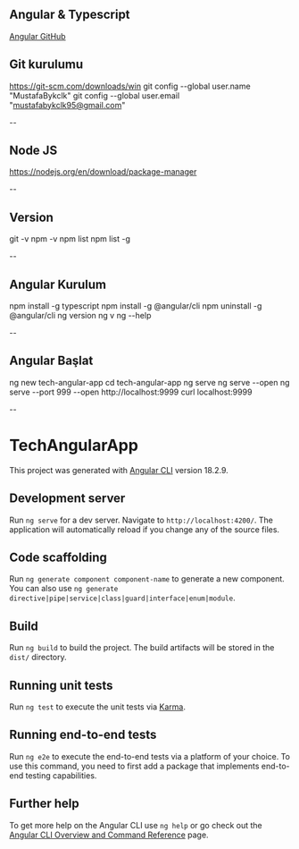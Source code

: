 ## Angular & Typescript
[Angular GitHub](https://github.com/MustafaBykclk/tech-angular-app)



## Git kurulumu
https://git-scm.com/downloads/win
git config --global user.name "MustafaBykclk"
git config --global user.email "mustafabykclk95@gmail.com"

-- 

## Node JS 
https://nodejs.org/en/download/package-manager

--

## Version
git -v 
npm -v
npm list 
npm list -g 

--

## Angular Kurulum 
npm install -g typescript 
npm install -g @angular/cli 
npm uninstall -g @angular/cli 
ng version
ng v 
ng --help 

--

## Angular Başlat
ng new tech-angular-app
cd tech-angular-app 
ng serve
ng serve --open 
ng serve --port 999 --open 
http://localhost:9999
curl localhost:9999 

--


# TechAngularApp

This project was generated with [Angular CLI](https://github.com/angular/angular-cli) version 18.2.9.

## Development server

Run `ng serve` for a dev server. Navigate to `http://localhost:4200/`. The application will automatically reload if you change any of the source files.

## Code scaffolding

Run `ng generate component component-name` to generate a new component. You can also use `ng generate directive|pipe|service|class|guard|interface|enum|module`.

## Build

Run `ng build` to build the project. The build artifacts will be stored in the `dist/` directory.

## Running unit tests

Run `ng test` to execute the unit tests via [Karma](https://karma-runner.github.io).

## Running end-to-end tests

Run `ng e2e` to execute the end-to-end tests via a platform of your choice. To use this command, you need to first add a package that implements end-to-end testing capabilities.

## Further help

To get more help on the Angular CLI use `ng help` or go check out the [Angular CLI Overview and Command Reference](https://angular.dev/tools/cli) page.
